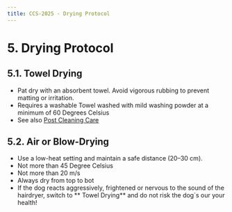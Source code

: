 ```yaml
---
title: CCS-2025 - Drying Protocol
---
```

# **5. Drying Protocol**  

## **5.1. Towel Drying**  
- Pat dry with an absorbent towel. Avoid vigorous rubbing to prevent matting or irritation.  
- Requires a washable Towel washed with mild washing powder at a minimum of 60 Degrees Celsius
- See also [Post Cleaning Care](06_Post-Cleaning_Care.md)

## **5.2. Air or Blow-Drying**  
- Use a low-heat setting and maintain a safe distance (20–30 cm).
- Not more than 45 Degree Celsius
- Not more than 20 m/s
- Always dry from top to bot
- If the dog reacts aggressively, frightened or nervous to the sound of the hairdryer, switch to ** Towel Drying** and do not risk the dog`s our your health!
